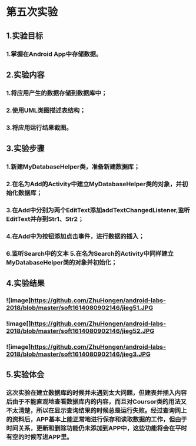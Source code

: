 # 第五次实验

 ## 1.实验目标
 ### 1.掌握在Android App中存储数据。
 ## 2.实验内容
 ### 1.将应用产生的数据存储到数据库中；
 ### 2.使用UML类图描述表结构；
 ### 3.将应用运行结果截图。
 ## 3.实验步骤 
 ### 1.新建MyDatabaseHelper类，准备新建数据库；
 ### 2.在名为Add的Activity中建立MyDatabaseHelper类的对象，并初始化数据库；
 ### 3.在Add中分别为两个EditText添加addTextChangedListener,监听EditText并存到Str1、Str2；
 ### 4.在Add中为按钮添加点击事件，进行数据的插入；
 ### 6.监听Search中的文本 5.在名为Search的Activity中同样建立MyDatabaseHelper类的对象并初始化；
 
 ## 4.实验结果
 ### ![image]https://github.com/ZhuHongen/android-labs-2018/blob/master/soft1614080902146/jieg51.JPG
 ### !image[]https://github.com/ZhuHongen/android-labs-2018/blob/master/soft1614080902146/jieg52.JPG
 ### ![image]https://github.com/ZhuHongen/android-labs-2018/blob/master/soft1614080902146/jieg3.JPG
 ## 5.实验体会
 ### 这次实验在建立数据库的时候并未遇到太大问题，但建表并插入内容后由于不能直观地查看数据库内的内容，而且对Coursor类的用法又不太清楚，所以在显示查询结果的时候总是运行失败。经过查询网上的资料后，APP基本上能正常地进行保存和读取数据的工作，但由于时间关系，更新和删除功能仍未添加到APP中，这些功能将会在平时有空的时候写进APP里。
